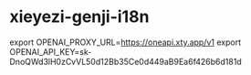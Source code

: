 # xieyezi-genji-i18n


export OPENAI_PROXY_URL=https://oneapi.xty.app/v1
export OPENAI_API_KEY=sk-DnoQWd3lH0zCvVL50d12Bb35Ce0d449aB9Ea6f426b6d181d
